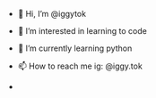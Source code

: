- 👋 Hi, I’m @iggytok
- 👀 I’m interested in learning to code
- 🌱 I’m currently learning python
- 📫 How to reach me ig: @iggy.tok

- 
<!---
iggytok/iggytok is a ✨ special ✨ repository because its `README.md` (this file) appears on your GitHub profile.
You can click the Preview link to take a look at your changes.
--->
